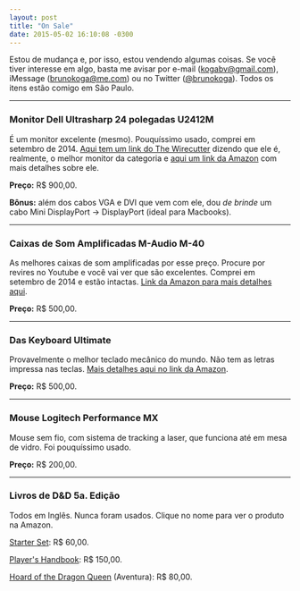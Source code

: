 ```yaml
---
layout: post
title: "On Sale"
date: 2015-05-02 16:10:08 -0300
---
```


Estou de mudança e, por isso, estou vendendo algumas coisas. Se você tiver interesse em algo, basta me avisar por e-mail (kogabv@gmail.com), iMessage (brunokoga@me.com) ou no Twitter ([@brunokoga](https://www.twitter.com/brunokoga)). Todos os itens estão comigo em São Paulo.

---

### Monitor Dell Ultrasharp 24 polegadas U2412M
É um monitor excelente (mesmo). Pouquíssimo usado, comprei em setembro de 2014. [Aqui tem um link do The Wirecutter](http://thewirecutter.com/reviews/best-24-inch-monitor/) dizendo que ele é, realmente, o melhor monitor da categoria e [aqui um link da Amazon](http://www.amazon.com/Dell-UltraSharp-24-Inch-LED-Lit-Monitor/dp/B005JN9310/ref=redir_mobile_desktop?ie=UTF8&keywords=U2412M&qid=1430594031&ref_=mp_s_a_1_1&sr=8-1) com mais detalhes sobre ele.

**Preço:** R$ 900,00.

**Bônus:** além dos cabos VGA e DVI que vem com ele, dou _de brinde_ um cabo Mini DisplayPort -> DisplayPort (ideal para Macbooks).

---

### Caixas de Som Amplificadas M-Audio M-40
As melhores caixas de som amplificadas por esse preço. Procure por revires no Youtube e você vai ver que são excelentes. Comprei em setembro de 2014 e estão intactas. [Link da Amazon para mais detalhes aqui](http://www.amazon.com/M-Audio-Studiophile-Active-Monitor-Speakers/dp/B0051WAM64/ref=sr_1_1?ie=UTF8&qid=1430594372&sr=8-1&keywords=m-audio+m40).

**Preço:** R$ 500,00.

---

### Das Keyboard Ultimate 

Provavelmente o melhor teclado mecânico do mundo. Não tem as letras impressa nas teclas. [Mais detalhes aqui no link da Amazon](http://www.amazon.com/Das-Keyboard-Ultimate-Soft-Tactile/dp/B00JJPZWXC/ref=sr_1_1?s=electronics&ie=UTF8&qid=1430594537&sr=1-1&keywords=das+keyboard+ultimate+4).

**Preço:** R$ 500,00.

---

### Mouse Logitech Performance MX

Mouse sem fio, com sistema de tracking a laser, que funciona até em mesa de vidro. Foi pouquíssimo usado.

**Preço:** R$ 200,00.

---


### Livros de D&D 5a. Edição

Todos em Inglês. Nunca foram usados. Clique no nome para ver o produto na Amazon.

[Starter Set](http://www.amazon.com/s/ref=nb_sb_ss_fb_0_14?url=search-alias%3Daps&field-keywords=d%26d+stater+set&sprefix=d%26d+stater+set%2Celectronics%2C260): R$ 60,00.

[Player's Handbook](http://www.amazon.com/Players-Handbook-Dungeons-Dragons-Wizards/dp/0786965606/ref=sr_1_sc_4?ie=UTF8&qid=1430594818&sr=8-4-spell&keywords=d%26d+stater+set): R$ 150,00.

[Hoard of the Dragon Queen](http://www.amazon.com/Hoard-Dragon-Queen-Adventure-Wizards/dp/0786965649/ref=sr_1_1?ie=UTF8&qid=1430594932&sr=8-1&keywords=d%26d+hoard+of+the+dragon+queen) (Aventura): R$ 80,00.
